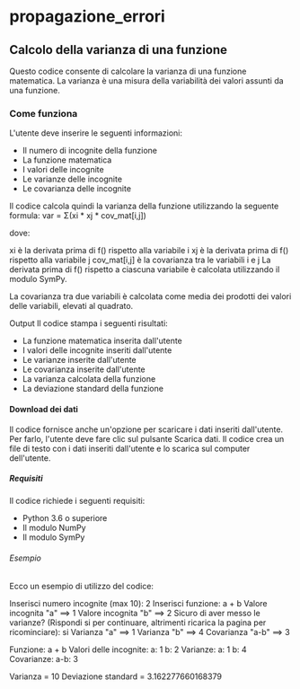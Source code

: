 # propagazione_errori
## Calcolo della varianza di una funzione

Questo codice consente di calcolare la varianza di una funzione matematica. La varianza è una misura della variabilità dei valori assunti da una funzione.

### Come funziona

L'utente deve inserire le seguenti informazioni:

* Il numero di incognite della funzione
* La funzione matematica
* I valori delle incognite
* Le varianze delle incognite
* Le covarianza delle incognite

Il codice calcola quindi la varianza della funzione utilizzando la seguente formula:
var = Σ(xi * xj * cov_mat[i,j])

dove:

xi è la derivata prima di f() rispetto alla variabile i
xj è la derivata prima di f() rispetto alla variabile j
cov_mat[i,j] è la covarianza tra le variabili i e j
La derivata prima di f() rispetto a ciascuna variabile è calcolata utilizzando il modulo SymPy.

La covarianza tra due variabili è calcolata come media dei prodotti dei valori delle variabili, elevati al quadrato.

Output
Il codice stampa i seguenti risultati:

- La funzione matematica inserita dall'utente
- I valori delle incognite inseriti dall'utente
- Le varianze inserite dall'utente
- Le covarianza inserite dall'utente
- La varianza calcolata della funzione
- La deviazione standard della funzione

#### Download dei dati
Il codice fornisce anche un'opzione per scaricare i dati inseriti dall'utente. Per farlo, l'utente deve fare clic sul pulsante Scarica dati. Il codice crea un file di testo con i dati inseriti dall'utente e lo scarica sul computer dell'utente.

##### Requisiti
Il codice richiede i seguenti requisiti:

- Python 3.6 o superiore
- Il modulo NumPy
- Il modulo SymPy

###### Esempio
Ecco un esempio di utilizzo del codice:

Inserisci numero incognite (max 10): 2
Inserisci funzione: a + b
Valore incognita "a" ==> 1
Valore incognita "b" ==> 2
Sicuro di aver messo le varianze? (Rispondi si per continuare, altrimenti ricarica la pagina per ricominciare): si
Varianza "a" ==> 1
Varianza "b" ==> 4
Covarianza "a-b" ==> 3

Funzione: a + b
Valori delle incognite:
a: 1
b: 2
Varianze:
a: 1
b: 4
Covarianze:
a-b: 3

Varianza = 10
Deviazione standard = 3.162277660168379
